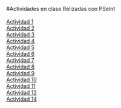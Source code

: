 #Actividades en clase Relizadas con PSelnt
<br>
<br>
[Actividad 1](C1.psc)
<br>
[Actividad 2](CalculadoraNotas.psc)
<br>
[Actividad 3](DineroAhorrado.psc)
<br>
[Actividad 4](EstadoDeCuenta.psc)
<br>
[Actividad 5](PermietroAreaRectangulo.psc)
<br>
[Actividad 6](Pulgadas.psc)
<br>
[Actividad 7](areadeuntriangulo.ps)
<br>
[Actividad 8](circuenferencia.psc)
<br>
[Actividad 9](hola_unl.psc)
<br>
[Actividad 10](sueldoDeAsesor.psc)
<br>
[Actividad 11](sumadedosnumeros.psc)
<br>
[Actividad 12](tienda.psc)
<br>
[Actividad 14](volumendeunacaja.psc)
<br>
